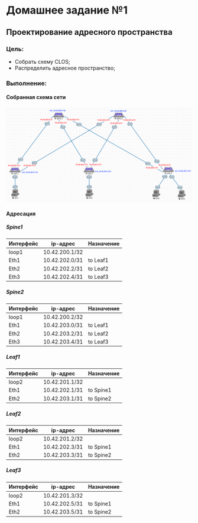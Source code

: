 # Домашнее задание №1
## Проектирование адресного пространства
### Цель:
- Собрать схему CLOS;
- Распределить адресное пространство;
### Выполнение:
#### Собранная схема сети
![](https://github.com/Pavel-Bod/OTUS_Data-center-network-design/blob/main/Homeworks/03_Basics%20of%20network%20design/images/sh.png)
#### Адресация
##### Spine1		
Интерфейс | ip-адрес | Назначение
--- | --- | ---
loop1 | 10.42.200.1/32 | 
Eth1 | 10.42.202.0/31 | to Leaf1
Eth2 | 10.42.202.2/31 | to Leaf2
Eth3 | 10.42.202.4/31 | to Leaf3

##### Spine2		
Интерфейс | ip-адрес | Назначение
--- | --- | ---
loop1 | 10.42.200.2/32	
Eth1 | 10.42.203.0/31 | to Leaf1
Eth2 | 10.42.203.2/31 | to Leaf2
Eth3 | 10.42.203.4/31 | to Leaf3
		
##### Leaf1		
Интерфейс | ip-адрес | Назначение
--- | --- | ---
loop2 | 10.42.201.1/32 | 
Eth1 | 10.42.202.1/31 | to Spine1
Eth2 | 10.42.203.1/31 | to Spine2
		
##### Leaf2		
Интерфейс | ip-адрес | Назначение
--- | --- | ---
loop2 | 10.42.201.2/32	
Eth1 | 10.42.202.3/31 | to Spine1
Eth2 | 10.42.203.3/31 | to Spine2
		
##### Leaf3		
Интерфейс | ip-адрес | Назначение
--- | --- | ---
loop2 | 10.42.201.3/32 | 
Eth1 | 10.42.202.5/31 | to Spine1
Eth2 | 10.42.203.5/31 | to Spine2



